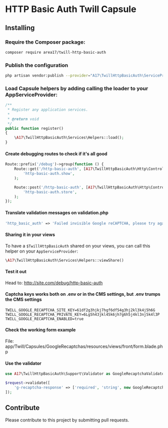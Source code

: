 # HTTP Basic Auth Twill Capsule

## Installing

### Require the Composer package:

``` bash
composer require area17/twill-http-basic-auth
```

### Publish the configuration

``` bash
php artisan vendor:publish --provider="A17\TwillHttpBasicAuth\ServiceProvider"
```

### Load Capsule helpers by adding calling the loader to your AppServiceProvider:

``` php
/**
 * Register any application services.
 *
 * @return void
 */
public function register()
{
    \A17\TwillHttpBasicAuth\Services\Helpers::load();
}
```

#### Create debugging routes to check if it's all good

```php
Route::prefix('/debug')->group(function () {
    Route::get('/http-basic-auth', [A17\TwillHttpBasicAuth\Http\Controllers\TwillHttpBasicAuthFrontController::class, 'show'])->name(
        'http-basic-auth.show',
    );

    Route::post('/http-basic-auth', [A17\TwillHttpBasicAuth\Http\Controllers\TwillHttpBasicAuthFrontController::class, 'store'])->name(
        'http-basic-auth.store',
    );
});
```

#### Translate validation messages on validation.php

```php
'http_basic_auth' => 'Failed invisible Google reCAPTCHA, please try again.',
```

#### Sharing it in your views

To have a `$TwillHttpBasicAuth` shared on your views, you can call this helper on your `AppServiceProvider`: 

``` php
\A17\TwillHttpBasicAuth\Services\Helpers::viewShare()
```

#### Test it out

Head to: http://site.com/debug/http-basic-auth

#### Captcha keys works both on .env or in the CMS settings, but .env trumps the CMS settings

```dotenv
TWILL_GOOGLE_RECAPTCHA_SITE_KEY=61df2g3hjkj7hgf6df54g3hj2kl3k4j5h6G
TWILL_GOOGLE_RECAPTCHA_PRIVATE_KEY=6Lg5h43jkl45k6jh7g6h5j4kl3nj5k4l3P
TWILL_GOOGLE_RECAPTCHA_ENABLED=true
```

#### Check the working form example

File: app/Twill/Capsules/GoogleRecaptchas/resources/views/front/form.blade.php

#### Use the validator

```php
use A17\TwillHttpBasicAuth\Support\Validator as GoogleRecaptchaValidator;

$request->validate([
    'g-recaptcha-response' => ['required', 'string', new GoogleRecaptchaValidator()],
]);
```

## Contribute

Please contribute to this project by submitting pull requests.
